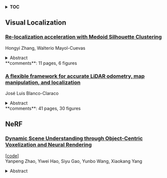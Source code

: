<details>
  <summary><b>TOC</b></summary>
  <ol>
    <li><a href=#visual-localization>Visual Localization</a></li>
      <ul>
        <li><a href=#Re-localization-acceleration-with-Medoid-Silhouette-Clustering>Re-localization acceleration with Medoid Silhouette Clustering</a></li>
        <li><a href=#A-flexible-framework-for-accurate-LiDAR-odometry,-map-manipulation,-and-localization>A flexible framework for accurate LiDAR odometry, map manipulation, and localization</a></li>
      </ul>
    </li>
    <li><a href=#nerf>NeRF</a></li>
      <ul>
        <li><a href=#Dynamic-Scene-Understanding-through-Object-Centric-Voxelization-and-Neural-Rendering>Dynamic Scene Understanding through Object-Centric Voxelization and Neural Rendering</a></li>
      </ul>
    </li>
  </ol>
</details>

## Visual Localization  

### [Re-localization acceleration with Medoid Silhouette Clustering](http://arxiv.org/abs/2407.20749)  
Hongyi Zhang, Walterio Mayol-Cuevas  
<details>  
  <summary>Abstract</summary>  
  <ol>  
    Two crucial performance criteria for the deployment of visual localization are speed and accuracy. Current research on visual localization with neural networks is limited to examining methods for enhancing the accuracy of networks across various datasets. How to expedite the re-localization process within deep neural network architectures still needs further investigation. In this paper, we present a novel approach for accelerating visual re-localization in practice. A tree-like search strategy, built on the keyframes extracted by a visual clustering algorithm, is designed for matching acceleration. Our method has been validated on two tasks across three public datasets, allowing for 50 up to 90 percent time saving over the baseline while not reducing location accuracy.  
  </ol>  
</details>  
**comments**: 11 pages, 6 figures  
  
### [A flexible framework for accurate LiDAR odometry, map manipulation, and localization](http://arxiv.org/abs/2407.20465)  
José Luis Blanco-Claraco  
<details>  
  <summary>Abstract</summary>  
  <ol>  
    LiDAR-based SLAM is a core technology for autonomous vehicles and robots. Despite the intense research activity in this field, each proposed system uses a particular sensor post-processing pipeline and a single map representation format. The present work aims at introducing a revolutionary point of view for 3D LiDAR SLAM and localization: (1) using view-based maps as the fundamental representation of maps ("simple-maps"), which can then be used to generate arbitrary metric maps optimized for particular tasks; and (2) by introducing a new framework in which mapping pipelines can be defined without coding, defining the connections of a network of reusable blocks much like deep-learning networks are designed by connecting layers of standardized elements. Moreover, the idea of including the current linear and angular velocity vectors as variables to be optimized within the ICP loop is also introduced, leading to superior robustness against aggressive motion profiles without an IMU. The presented open-source ecosystem, released to ROS 2, includes tools and prebuilt pipelines covering all the way from data acquisition to map editing and visualization, real-time localization, loop-closure detection, or map georeferencing from consumer-grade GNSS receivers. Extensive experimental validation reveals that the proposal compares well to, or improves, former state-of-the-art (SOTA) LiDAR odometry systems, while also successfully mapping some hard sequences where others diverge. A proposed self-adaptive configuration has been used, without parameter changes, for all 3D LiDAR datasets with sensors between 16 and 128 rings, extensively tested on 83 sequences over more than 250~km of automotive, hand-held, airborne, and quadruped LiDAR datasets, both indoors and outdoors. The open-sourced implementation is available online at https://github.com/MOLAorg/mola  
  </ol>  
</details>  
**comments**: 41 pages, 30 figures  
  
  



## NeRF  

### [Dynamic Scene Understanding through Object-Centric Voxelization and Neural Rendering](http://arxiv.org/abs/2407.20908)  
[[code](https://github.com/zyp123494/dynavol)]  
Yanpeng Zhao, Yiwei Hao, Siyu Gao, Yunbo Wang, Xiaokang Yang  
<details>  
  <summary>Abstract</summary>  
  <ol>  
    Learning object-centric representations from unsupervised videos is challenging. Unlike most previous approaches that focus on decomposing 2D images, we present a 3D generative model named DynaVol-S for dynamic scenes that enables object-centric learning within a differentiable volume rendering framework. The key idea is to perform object-centric voxelization to capture the 3D nature of the scene, which infers per-object occupancy probabilities at individual spatial locations. These voxel features evolve through a canonical-space deformation function and are optimized in an inverse rendering pipeline with a compositional NeRF. Additionally, our approach integrates 2D semantic features to create 3D semantic grids, representing the scene through multiple disentangled voxel grids. DynaVol-S significantly outperforms existing models in both novel view synthesis and unsupervised decomposition tasks for dynamic scenes. By jointly considering geometric structures and semantic features, it effectively addresses challenging real-world scenarios involving complex object interactions. Furthermore, once trained, the explicitly meaningful voxel features enable additional capabilities that 2D scene decomposition methods cannot achieve, such as novel scene generation through editing geometric shapes or manipulating the motion trajectories of objects.  
  </ol>  
</details>  
  
  



